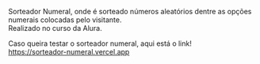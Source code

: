 Sorteador Numeral, onde é sorteado números aleatórios dentre as opções numerais colocadas pelo visitante. <br>
Realizado no curso da Alura.

Caso queira testar o sorteador numeral, aqui está o link!<br>
https://sorteador-numeral.vercel.app
